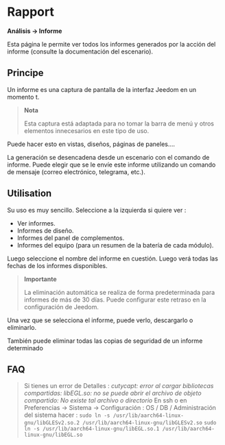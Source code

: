 # Rapport
**Análisis → Informe**

Esta página le permite ver todos los informes generados por la acción del informe (consulte la documentación del escenario).

## Principe

Un informe es una captura de pantalla de la interfaz Jeedom en un momento t.

> **Nota**
>
> Esta captura está adaptada para no tomar la barra de menú y otros elementos innecesarios en este tipo de uso.

Puede hacer esto en vistas, diseños, páginas de paneles....

La generación se desencadena desde un escenario con el comando de informe.
Puede elegir que se le envíe este informe utilizando un comando de mensaje (correo electrónico, telegrama, etc.).

## Utilisation

Su uso es muy sencillo. Seleccione a la izquierda si quiere ver :

- Ver informes.
- Informes de diseño.
- Informes del panel de complementos.
- Informes del equipo (para un resumen de la batería de cada módulo).

Luego seleccione el nombre del informe en cuestión. Luego verá todas las fechas de los informes disponibles.

> **Importante**
>
> La eliminación automática se realiza de forma predeterminada para informes de más de 30 días. Puede configurar este retraso en la configuración de Jeedom.

Una vez que se selecciona el informe, puede verlo, descargarlo o eliminarlo.

También puede eliminar todas las copias de seguridad de un informe determinado

## FAQ

> Si tienes un error de Detalles :
> *cutycapt: error al cargar bibliotecas compartidas: libEGL.so: no se puede abrir el archivo de objeto compartido: No existe tal archivo o directorio*
> En ssh o en Preferencias → Sistema → Configuración : OS / DB / Administración del sistema hacer :
> ``````sudo ln -s /usr/lib/aarch64-linux-gnu/libGLESv2.so.2 /usr/lib/aarch64-linux-gnu/libGLESv2.so``````
> ``````sudo ln -s /usr/lib/aarch64-linux-gnu/libEGL.so.1 /usr/lib/aarch64-linux-gnu/libEGL.so``````
